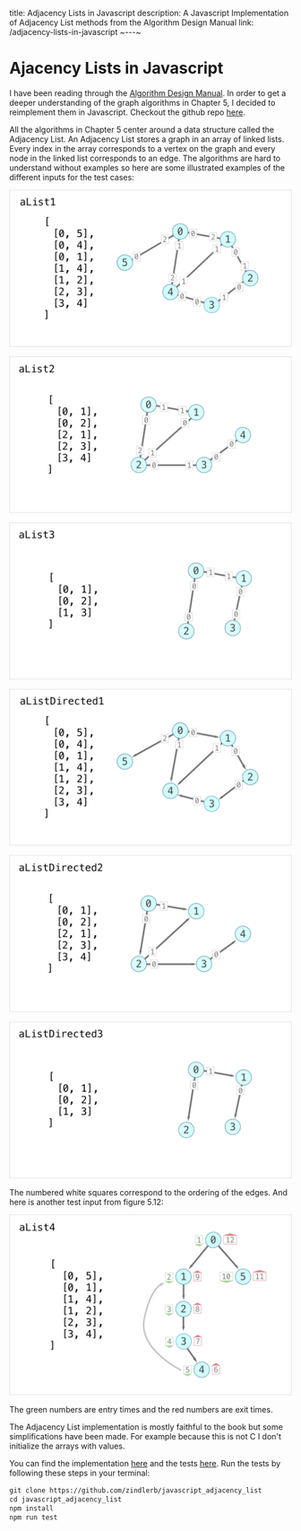 title: Adjacency Lists in Javascript
description: A Javascript Implementation of Adjacency List methods from the Algorithm Design Manual
link: /adjacency-lists-in-javascript
~---~
# Ajacency Lists in Javascript

I have been reading through the [Algorithm Design Manual](http://www.algorist.com/). In order to get a deeper understanding of the graph algorithms in Chapter 5, I decided to reimplement them in Javascript. Checkout the github repo [here](https://github.com/zindlerb/javascript_adjacency_list).

All the algorithms in Chapter 5 center around a data structure called the Adjacency List. An Adjacency List stores a graph in an array of linked lists. Every index in the array corresponds to a vertex on the graph and every node in the linked list corresponds to an edge. The algorithms are hard to understand without examples so here are some illustrated examples of the different inputs for the test cases:

![AdjList1](../assets/adjList1.png)

![AdjList2](../assets/adjList2.png)

![AdjList3](../assets/adjList3.png)

![AdjListDirected1](../assets/adjListDirected1.png)

![AdjListDirected2](../assets/adjListDirected2.png)

![AdjListDirected3](../assets/adjListDirected3.png)

The numbered white squares correspond to the ordering of the edges. And here is another test input from figure 5.12:

![aList4 Test Input](../assets/articulation_example.png)

The green numbers are entry times and the red numbers are exit times.

The Adjacency List implementation is mostly faithful to the book but some simplifications have been made. For example because this is not C I don't initialize the arrays with values.

You can find the implementation [here](https://github.com/zindlerb/javascript_adjacency_list/blob/master/adjacency_list.js) and the tests [here](https://github.com/zindlerb/javascript_adjacency_list/blob/master/__tests__/adjacency_list.js). Run the tests by following these steps in your terminal:

``` shell
git clone https://github.com/zindlerb/javascript_adjacency_list
cd javascript_adjacency_list
npm install
npm run test
```
